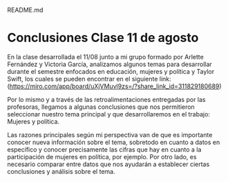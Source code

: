README.md

# Conclusiones Clase 11 de agosto 

En la clase desarrollada el 11/08 junto a mi grupo formado por Arlette Fernández y Victoria García, analizamos algunos temas para desarrollar durante el semestre enfocados en educación, mujeres y política y Taylor Swift, los cuales se pueden encontrar en el siguiente link: (https://miro.com/app/board/uXjVMuvl9zs=/?share_link_id=311829180689)

Por lo mismo y a través de las retroalimentaciones entregadas por las profesoras, llegamos a algunas conclusiones que nos permitieron seleccionar nuestro tema principal y que desarrollaremos en el trabajo: Mujeres y política. 

Las razones principales según mi perspectiva van de que es importante conocer nueva información sobre el tema, sobretodo en cuanto a datos en específico y conocer precisamente las cifras que hay en cuanto a la participación de mujeres en política, por ejemplo. Por otro lado, es necesario comparar entre datos que nos ayudarán a establecer ciertas conclusiones y análisis sobre el tema. 